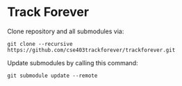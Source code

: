 # Track Forever

Clone repository and all submodules via:
```
git clone --recursive https://github.com/cse403trackforever/trackforever.git
```

Update submodules by calling this command:
```
git submodule update --remote
```